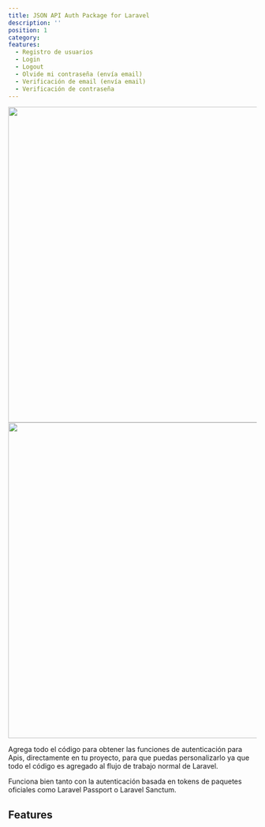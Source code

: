 ```yaml
---
title: JSON API Auth Package for Laravel
description: ''
position: 1
category: 
features:
  - Registro de usuarios
  - Login
  - Logout
  - Olvide mi contraseña (envía email)
  - Verificación de email (envía email)
  - Verificación de contraseña
---
```


<img src="https://banners.beyondco.de/Json%20Api%20Auth.png?theme=light&packageManager=composer+require&packageName=arielmejiadev%2Fjson-api-auth&pattern=bubbles&style=style_1&description=Authentication+scaffold+for+Json+Apis&md=1&showWatermark=0&fontSize=125px&images=https%3A%2F%2Flaravel.com%2Fimg%2Flogomark.min.svg" class="light-img" width="1280" height="640" alt=""/>

<img src="https://banners.beyondco.de/Json%20Api%20Auth.png?theme=dark&packageManager=composer+require&packageName=arielmejiadev%2Fjson-api-auth&pattern=bubbles&style=style_1&description=Authentication+scaffold+for+Json+Apis&md=1&showWatermark=0&fontSize=100px&images=https%3A%2F%2Flaravel.com%2Fimg%2Flogomark.min.svg" class="dark-img" width="1280" height="640" alt=""/>

Agrega todo el código para obtener las funciones de autenticación para Apis, directamente en tu proyecto, para que puedas personalizarlo ya que todo el código es agregado al flujo de trabajo normal de Laravel.

Funciona bien tanto con la autenticación basada en tokens de paquetes oficiales como Laravel Passport o Laravel Sanctum.

## Features

<list :items="features"></list>
